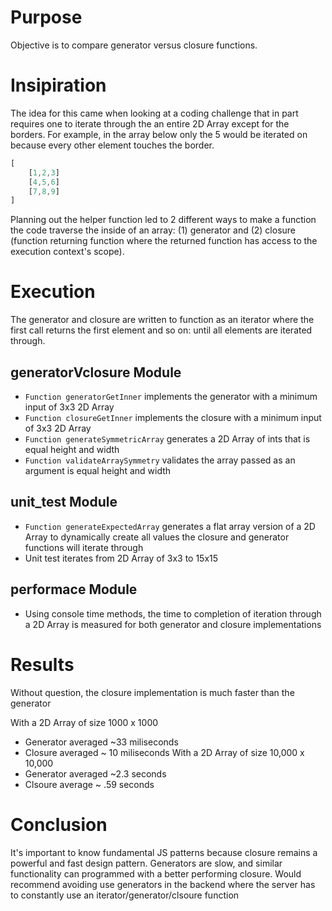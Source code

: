 # Purpose

Objective is to compare generator versus closure functions.

# Insipiration

The idea for this came when looking at a coding challenge that in part requires one to iterate through the an entire 2D Array except for the borders.  For example, in the array below only the 5 would be iterated on because every other element touches the border.
```javascript
[
    [1,2,3]
    [4,5,6]
    [7,8,9]
]
```
Planning out the helper function led to 2 different ways to make a function the code traverse the inside of an array: (1) generator and (2) closure (function returning function where the returned function has access to the execution context's scope).  

# Execution 

The generator and closure are written to function as an iterator where the first call returns the first element and so on: until all elements are iterated through.

## generatorVclosure Module 
- `Function generatorGetInner` implements the generator with a minimum input of 3x3 2D Array 
- `Function closureGetInner` implements the closure with a minimum input of 3x3 2D Array
- `Function generateSymmetricArray` generates a 2D Array of ints that is equal height and width
- `Function validateArraySymmetry` validates the array passed as an argument is equal height and width

## unit_test Module
- `Function generateExpectedArray` generates a flat array version of a 2D Array to dynamically create all values the closure and generator functions will iterate through
- Unit test iterates from 2D Array of 3x3 to 15x15

## performace Module
- Using console time methods, the time to completion of iteration through a 2D Array is measured for both generator and closure implementations

# Results

Without question, the closure implementation is much faster than the generator

With a 2D Array of size 1000 x 1000
- Generator averaged ~33 miliseconds
- Closure averaged ~ 10 miliseconds 
With a 2D Array of size 10,000 x 10,000
- Generator averaged ~2.3 seconds 
- Clsoure average ~ .59 seconds

# Conclusion

It's important to know fundamental JS patterns because closure remains a powerful and fast design pattern.  Generators are slow, and similar functionality can programmed with a better performing closure.  Would recommend avoiding use generators in the backend where the server has to constantly use an iterator/generator/clsoure function

